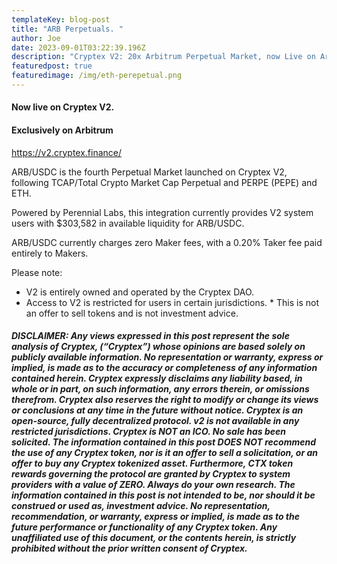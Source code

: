```yaml
---
templateKey: blog-post
title: "ARB Perpetuals. "
author: Joe
date: 2023-09-01T03:22:39.196Z
description: "Cryptex V2: 20x Arbitrum Perpetual Market, now Live on Arbitrum."
featuredpost: true
featuredimage: /img/eth-perepetual.png
---
```

#### Now live on Cryptex V2.

#### Exclusively on Arbitrum

<https://v2.cryptex.finance/>

ARB/USDC is the fourth Perpetual Market launched on Cryptex V2, following TCAP/Total Crypto Market Cap Perpetual and PERPE (PEPE) and ETH.

Powered by Perennial Labs, this integration currently provides V2 system users with $303,582 in available liquidity for ARB/USDC.

ARB/USDC currently charges zero Maker fees, with a 0.20% Taker fee paid entirely to Makers.

Please note:

* V2 is entirely owned and operated by the Cryptex DAO.
* Access to V2 is restricted for users in certain jurisdictions.
*﻿ This is not an offer to sell tokens and is not investment advice.


###### **DISCLAIMER: Any views expressed in this post represent the sole analysis of Cryptex, (“Cryptex”) whose opinions are based solely on publicly available information. No representation or warranty, express or implied, is made as to the accuracy or completeness of any information contained herein. Cryptex expressly disclaims any liability based, in whole or in part, on such information, any errors therein, or omissions therefrom. Cryptex also reserves the right to modify or change its views or conclusions at any time in the future without notice. Cryptex is an open-source, fully decentralized protocol. v2 is not available in any restricted jurisdictions. Cryptex is NOT an ICO. No sale has been solicited. The information contained in this post DOES NOT recommend the use of any Cryptex token, nor is it an offer to sell a solicitation, or an offer to buy any Cryptex tokenized asset. Furthermore, CTX token rewards governing the protocol are granted by Cryptex to system providers with a value of ZERO. Always do your own research. The information contained in this post is not intended to be, nor should it be construed or used as, investment advice. No representation, recommendation, or warranty, express or implied, is made as to the future performance or functionality of any Cryptex token. Any unaffiliated use of this document, or the contents herein, is strictly prohibited without the prior written consent of Cryptex.**